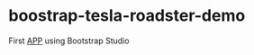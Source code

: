 # boostrap-tesla-roadster-demo
First [APP](https://daviddadev.github.io/bootstrap-tesla-roadster-demo/) using Bootstrap Studio
